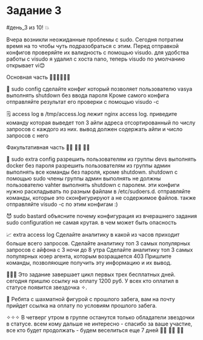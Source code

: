 # Задание 3

#день_3 из 10! 💥

Вчера возникли неожиданные проблемы с sudо. Сегодня потратим время на то чтобы чуть подразобраться с этим. Перед отправкой конфигов проверяйте их валидность с помощью visudo. для удобства работы с visudo я удалил с хоста nano, теперь visudo по умолчанию открывает vi😊

Основная часть 🚶‍♂️🚶‍♂️🚶‍♂️

💪 sudo config
сделайте конфиг который позволяет пользователю vasya выполнять shutdown без ввода пароля
Кроме самого конфига отправляйте результат его проверки с помощью visudo -c

🗒 access log
в /tmp/access.log лежит nginx access log. приведите команду которая выведет топ 3 айпи адреса отсортированный по числу запросов с каждого из них. вывод должен содержать айпи и число запросов с него

Факультативная часть 🏃‍♂️ 🏃‍♂️ 🏃‍♂️

👮 sudo extra config
разрешить пользователям из группы devs выполнять docker без пароля
разрешить пользователям из группы админ выполнять все команды без пароля, кроме  shutdown. shutdown с помощью sudo члены группы админ выполнять не должны
пользователю vahter выполнять shutdown c паролем.
эти конфиги нужно раскладывать по разным файлам в /etc/sudoers.d. отправляйте команды, которые это сконфигурируют а не содержимое файлов. также отправляйте visudo -c по этим конфигам :)

😈 sudo bastard
объясните почему  конфигурация из вчерашнего задания  sudo configuration не самая крутая. в чем может быть опасность

📈 extra access log
Сделайте аналитику в какой из часов приходит больше всего запросов.
Сделайте аналитику топ 3 самых популярных запросов с айфона с 3 ночи до 8 утра
Сделайте аналитику топ 3 самых популярных юзер агента, которым возращается 403
Пришлите команды, позволяющие получить эту информацию и их вывод.

🚨🚨🚨 Это задание завершает цикл первых трех бесплатных дней. сегодня пришлю ссылку на оплату 1200 руб. У всех кто оплатил в статусе появится звездочка ✧.

🤝 Ребята с шахматной фигурой с прошлого забега, вам на почту прийдет ссылка на оплату по условиям прошлого забега.

✧✧✧ В четверг утром в группе останутся только обладатели звездочки в статусе.
всем кому дальше не интересно - спасибо за ваше участие, все кто будет продолжать - будем веселиться еще 7 дней  🏃‍♂️ 🏃‍♂️ 🏃‍♂️